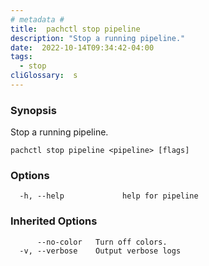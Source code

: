 ```yaml
---
# metadata # 
title:  pachctl stop pipeline
description: "Stop a running pipeline."
date:  2022-10-14T09:34:42-04:00
tags:
  - stop
cliGlossary:  s
---
```


### Synopsis

Stop a running pipeline.

```
pachctl stop pipeline <pipeline> [flags]
```

### Options

```
  -h, --help             help for pipeline
```

### Inherited Options

```
      --no-color   Turn off colors.
  -v, --verbose    Output verbose logs
```

